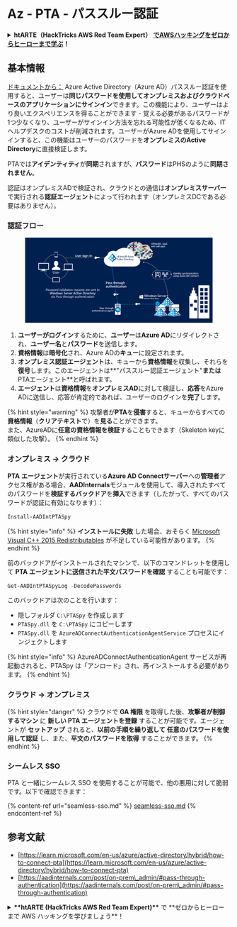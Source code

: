 # Az - PTA - パススルー認証

<details>

<summary><strong>htARTE（HackTricks AWS Red Team Expert）</strong> <a href="https://training.hacktricks.xyz/courses/arte"><strong>でAWSハッキングをゼロからヒーローまで学ぶ</strong></a><strong>！</strong></summary>

HackTricksをサポートする他の方法：

- **HackTricksで企業を宣伝**したい場合や**HackTricksをPDFでダウンロード**したい場合は、[**SUBSCRIPTION PLANS**](https://github.com/sponsors/carlospolop)をチェックしてください！
- [**公式PEASS＆HackTricksスワッグ**](https://peass.creator-spring.com)を入手する
- [**The PEASS Family**](https://opensea.io/collection/the-peass-family)を発見し、独占的な[**NFTs**](https://opensea.io/collection/the-peass-family)のコレクションを見つける
- **💬 [Discordグループ](https://discord.gg/hRep4RUj7f)**に参加するか、[telegramグループ](https://t.me/peass)に参加するか、**Twitter** 🐦 [**@hacktricks_live**](https://twitter.com/hacktricks_live)をフォローする。
- **HackTricks**と**HackTricks Cloud**のgithubリポジトリにPRを提出して、あなたのハッキングテクニックを共有する。

</details>

## 基本情報

[ドキュメントから：](https://learn.microsoft.com/en-us/entra/identity/hybrid/connect/how-to-connect-pta) Azure Active Directory（Azure AD）パススルー認証を使用すると、ユーザーは**同じパスワードを使用してオンプレミスおよびクラウドベースのアプリケーションにサインイン**できます。この機能により、ユーザーはより良いエクスペリエンスを得ることができます - 覚える必要があるパスワードが1つ少なくなり、ユーザーがサインイン方法を忘れる可能性が低くなるため、ITヘルプデスクのコストが削減されます。ユーザーがAzure ADを使用してサインインすると、この機能はユーザーのパスワードを**オンプレミスのActive Directory**に直接検証します。

PTAでは**アイデンティティ**が**同期**されますが、**パスワード**はPHSのように**同期されません**。

認証はオンプレミスADで検証され、クラウドとの通信は**オンプレミスサーバー**で実行される**認証エージェント**によって行われます（オンプレミスDCである必要はありません）。

### 認証フロー

<figure><img src="../../../../.gitbook/assets/image (4) (2) (1).png" alt=""><figcaption></figcaption></figure>

1. **ユーザーがログイン**するために、**ユーザー**は**Azure AD**にリダイレクトされ、**ユーザー名**と**パスワード**を送信します。
2. **資格情報**は**暗号化**され、Azure ADの**キュー**に設定されます。
3. **オンプレミス認証エージェント**は、キューから**資格情報**を収集し、それらを**復号**します。このエージェントは**"パススルー認証エージェント"**または**PTAエージェント**と呼ばれます。
4. **エージェント**は**資格情報**を**オンプレミスAD**に対して検証し、**応答**をAzure ADに送信し、応答が肯定的であれば、ユーザーのログインを**完了**します。

{% hint style="warning" %}
攻撃者が**PTA**を**侵害**すると、キューからすべての**資格情報**（**クリアテキスト**で）を**見る**ことができます。\
また、AzureADに**任意の資格情報を検証**することもできます（Skeleton keyに類似した攻撃）。
{% endhint %}

### オンプレミス -> クラウド

**PTA** **エージェント**が実行されている**Azure AD Connectサーバー**への**管理者**アクセス権がある場合、**AADInternals**モジュールを使用して、導入されたすべてのパスワードを**検証するバックドア**を**挿入**できます（したがって、すべてのパスワードが認証に有効になります）：
```powershell
Install-AADIntPTASpy
```
{% hint style="info" %}
**インストールに失敗** した場合、おそらく [Microsoft Visual C++ 2015 Redistributables](https://download.microsoft.com/download/6/A/A/6AA4EDFF-645B-48C5-81CC-ED5963AEAD48/vc_redist.x64.exe) が不足している可能性があります。
{% endhint %}

前のバックドアがインストールされたマシンで、以下のコマンドレットを使用して **PTA エージェントに送信された平文パスワードを確認** することも可能です：
```powershell
Get-AADIntPTASpyLog -DecodePasswords
```
このバックドアは次のことを行います：

* 隠しフォルダ `C:\PTASpy` を作成します
* `PTASpy.dll` を `C:\PTASpy` にコピーします
* `PTASpy.dll` を `AzureADConnectAuthenticationAgentService` プロセスにインジェクトします

{% hint style="info" %}
AzureADConnectAuthenticationAgent サービスが再起動されると、PTASpy は「アンロード」され、再インストールする必要があります。
{% endhint %}

### クラウド -> オンプレミス

{% hint style="danger" %}
クラウドで **GA 権限** を取得した後、**攻撃者が制御するマシン** に **新しい PTA エージェントを登録** することが可能です。エージェントが **セットアップ** されると、**以前の手順を繰り返して** **任意のパスワードを使用して認証** し、また、**平文のパスワードを取得** することができます。
{% endhint %}

### シームレス SSO

PTA と一緒にシームレス SSO を使用することが可能で、他の悪用に対して脆弱です。以下で確認できます：

{% content-ref url="seamless-sso.md" %}
[seamless-sso.md](seamless-sso.md)
{% endcontent-ref %}

## 参考文献

* [https://learn.microsoft.com/en-us/azure/active-directory/hybrid/how-to-connect-pta](https://learn.microsoft.com/en-us/azure/active-directory/hybrid/how-to-connect-pta)
* [https://aadinternals.com/post/on-prem\_admin/#pass-through-authentication](https://aadinternals.com/post/on-prem\_admin/#pass-through-authentication)

<details>

<summary><strong>**htARTE (HackTricks AWS Red Team Expert)**</strong> で **ゼロからヒーローまで AWS ハッキングを学びましょう**！</summary>

HackTricks をサポートする他の方法：

* **HackTricks で企業を宣伝したい**、または **HackTricks を PDF でダウンロードしたい** 場合は、[**SUBSCRIPTION PLANS**](https://github.com/sponsors/carlospolop) をチェックしてください！
* [**公式 PEASS & HackTricks スワッグ**](https://peass.creator-spring.com) を手に入れる
* [**The PEASS Family**](https://opensea.io/collection/the-peass-family) を発見し、独占的な [**NFTs**](https://opensea.io/collection/the-peass-family) のコレクションを見つける
* 💬 [**Discord グループ**](https://discord.gg/hRep4RUj7f) に参加するか、[**telegram グループ**](https://t.me/peass) に参加するか、**Twitter** 🐦 [**@hacktricks_live**](https://twitter.com/hacktricks_live) をフォローする
* **HackTricks** と [**HackTricks Cloud**](https://github.com/carlospolop/hacktricks-cloud) の github リポジトリに PR を提出して、あなたのハッキングトリックを共有する

</details>
